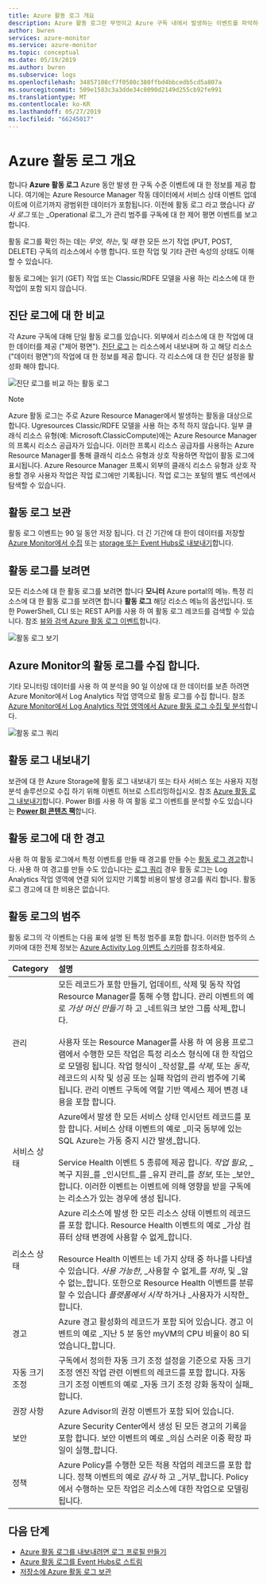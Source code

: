 ```yaml
---
title: Azure 활동 로그 개요
description: Azure 활동 로그란 무엇이고 Azure 구독 내에서 발생하는 이벤트를 파악하는 데 어떻게 사용할 수 있는지 알아봅니다.
author: bwren
services: azure-monitor
ms.service: azure-monitor
ms.topic: conceptual
ms.date: 05/19/2019
ms.author: bwren
ms.subservice: logs
ms.openlocfilehash: 34857108cf7f0580c380ffbd4bbcedb5cd5a807a
ms.sourcegitcommit: 509e1583c3a3dde34c8090d2149d255cb92fe991
ms.translationtype: MT
ms.contentlocale: ko-KR
ms.lasthandoff: 05/27/2019
ms.locfileid: "66245017"
---
```

# <a name="overview-of-azure-activity-log"></a>Azure 활동 로그 개요

합니다 **Azure 활동 로그** Azure 동안 발생 한 구독 수준 이벤트에 대 한 정보를 제공 합니다. 여기에는 Azure Resource Manager 작동 데이터에서 서비스 상태 이벤트 업데이트에 이르기까지 광범위한 데이터가 포함됩니다. 이전에 활동 로그 라고 했습니다 _감사 로그_ 또는 _Operational 로그_가 관리 범주를 구독에 대 한 제어 평면 이벤트를 보고 합니다. 

활동 로그를 확인 하는 데는 _무엇_, _하는_, 및 _때_ 한 모든 쓰기 작업 (PUT, POST, DELETE) 구독의 리소스에서 수행 합니다. 또한 작업 및 기타 관련 속성의 상태도 이해할 수 있습니다. 

활동 로그에는 읽기 (GET) 작업 또는 Classic/RDFE 모델을 사용 하는 리소스에 대 한 작업이 포함 되지 않습니다.

## <a name="comparison-to-diagnostic-logs"></a>진단 로그에 대 한 비교
각 Azure 구독에 대해 단일 활동 로그를 있습니다. 외부에서 리소스에 대 한 작업에 대 한 데이터를 제공 ("제어 평면"). [진단 로그](diagnostic-logs-overview.md) 는 리소스에서 내보내며 하 고 해당 리소스 ("데이터 평면")의 작업에 대 한 정보를 제공 합니다. 각 리소스에 대 한 진단 설정을 활성화 해야 합니다.

![진단 로그를 비교 하는 활동 로그](./media/activity-logs-overview/Activity_Log_vs_other_logs_v5.png)


> [!NOTE]
> Azure 활동 로그는 주로 Azure Resource Manager에서 발생하는 활동을 대상으로 합니다. Ugresources Classic/RDFE 모델을 사용 하는 추적 하지 않습니다. 일부 클래식 리소스 유형(예: Microsoft.ClassicCompute)에는 Azure Resource Manager의 프록시 리소스 공급자가 있습니다. 이러한 프록시 리소스 공급자를 사용하는 Azure Resource Manager를 통해 클래식 리소스 유형과 상호 작용하면 작업이 활동 로그에 표시됩니다. Azure Resource Manager 프록시 외부의 클래식 리소스 유형과 상호 작용할 경우 사용자 작업은 작업 로그에만 기록됩니다. 작업 로그는 포털의 별도 섹션에서 탐색할 수 있습니다.

## <a name="activity-log-retention"></a>활동 로그 보관
활동 로그 이벤트는 90 일 동안 저장 됩니다. 더 긴 기간에 대 한이 데이터를 저장할 [Azure Monitor에서 수집](activity-log-collect.md) 또는 [storage 또는 Event Hubs로 내보내기](activity-log-export.md)합니다.

## <a name="view-the-activity-log"></a>활동 로그를 보려면
모든 리소스에 대 한 활동 로그를 보려면 합니다 **모니터** Azure portal의 메뉴. 특정 리소스에 대 한 활동 로그를 보려면 합니다 **활동 로그** 해당 리소스 메뉴의 옵션입니다. 또한 PowerShell, CLI 또는 REST API를 사용 하 여 활동 로그 레코드를 검색할 수 있습니다.  참조 [뷰와 검색 Azure 활동 로그 이벤트](activity-log-view.md)합니다.

![활동 로그 보기](./media/activity-logs-overview/view-activity-log.png)

## <a name="collect-activity-log-in-azure-monitor"></a>Azure Monitor의 활동 로그를 수집 합니다.
기타 모니터링 데이터를 사용 하 여 분석을 90 일 이상에 대 한 데이터를 보존 하려면 Azure Monitor에서 Log Analytics 작업 영역으로 활동 로그를 수집 합니다. 참조 [Azure Monitor에서 Log Analytics 작업 영역에서 Azure 활동 로그 수집 및 분석](activity-log-collect.md)합니다.

![활동 로그 쿼리](./media/activity-logs-overview/query-activity-log.png)

## <a name="export-activity-log"></a>활동 로그 내보내기
보관에 대 한 Azure Storage에 활동 로그 내보내기 또는 타사 서비스 또는 사용자 지정 분석 솔루션으로 수집 하기 위해 이벤트 허브로 스트리밍하십시오. 참조 [Azure 활동 로그 내보내기](activity-log-export.md)합니다. Power BI를 사용 하 여 활동 로그 이벤트를 분석할 수도 있습니다는 [ **Power BI 콘텐츠 팩**](https://powerbi.microsoft.com/documentation/powerbi-content-pack-azure-audit-logs/)합니다.

## <a name="alert-on-activity-log"></a>활동 로그에 대 한 경고
사용 하 여 활동 로그에서 특정 이벤트를 만들 때 경고를 만들 수는 [활동 로그 경고](activity-log-alerts.md)합니다. 사용 하 여 경고를 만들 수도 있습니다는 [로그 쿼리](alerts-log-query.md) 경우 활동 로그는 Log Analytics 작업 영역에 연결 되어 있지만 기록할 비용이 발생 경고를 쿼리 합니다. 활동 로그 경고에 대 한 비용은 없습니다.

## <a name="categories-in-the-activity-log"></a>활동 로그의 범주
활동 로그의 각 이벤트는 다음 표에 설명 된 특정 범주를 포함 합니다. 이러한 범주의 스키마에 대한 전체 정보는 [Azure Activity Log 이벤트 스키마](activity-log-schema.md)를 참조하세요. 

| Category | 설명 |
|:---|:---|
| 관리 | 모든 레코드가 포함 만들기, 업데이트, 삭제 및 동작 작업 Resource Manager를 통해 수행 합니다. 관리 이벤트의 예로 _가상 머신 만들기_ 하 고 _네트워크 보안 그룹 삭제_합니다.<br><br>사용자 또는 Resource Manager를 사용 하 여 응용 프로그램에서 수행한 모든 작업은 특정 리소스 형식에 대 한 작업으로 모델링 됩니다. 작업 형식이 _작성할_를 _삭제_, 또는 _동작_, 레코드의 시작 및 성공 또는 실패 작업의 관리 범주에 기록 됩니다. 관리 이벤트 구독에 역할 기반 액세스 제어 변경 내용을 포함 합니다. |
| 서비스 상태 | Azure에서 발생 한 모든 서비스 상태 인시던트 레코드를 포함 합니다. 서비스 상태 이벤트의 예로 _미국 동부에 있는 SQL Azure는 가동 중지 시간 발생_합니다. <br><br>Service Health 이벤트 5 종류에 제공 합니다. _작업 필요_, _복구 지원_를 _인시던트_를 _유지 관리_를 _정보_, 또는  _보안_합니다. 이러한 이벤트는 이벤트에 의해 영향을 받을 구독에는 리소스가 있는 경우에 생성 됩니다.
| 리소스 상태 | Azure 리소스에 발생 한 모든 리소스 상태 이벤트의 레코드를 포함 합니다. Resource Health 이벤트의 예로 _가상 컴퓨터 상태 변경에 사용할 수 없게_합니다.<br><br>Resource Health 이벤트는 네 가지 상태 중 하나를 나타낼 수 있습니다. _사용 가능한_, _사용할 수 없게_를 _저하_, 및 _알 수 없는_합니다. 또한으로 Resource Health 이벤트를 분류할 수 있습니다 _플랫폼에서 시작_ 하거나 _사용자가 시작한_합니다. |
| 경고 | Azure 경고 활성화의 레코드가 포함 되어 있습니다. 경고 이벤트의 예로 _지난 5 분 동안 myVM의 CPU 비율이 80 되었습니다_합니다.|
| 자동 크기 조정 | 구독에서 정의한 자동 크기 조정 설정을 기준으로 자동 크기 조정 엔진 작업 관련 이벤트의 레코드를 포함 합니다. 자동 크기 조정 이벤트의 예로 _자동 크기 조정 강화 동작이 실패_합니다. |
| 권장 사항 | Azure Advisor의 권장 이벤트가 포함 되어 있습니다. |
| 보안 | Azure Security Center에서 생성 된 모든 경고의 기록을 포함 합니다. 보안 이벤트의 예로 _의심 스러운 이중 확장 파일이 실행_합니다. |
| 정책 | Azure Policy를 수행한 모든 적용 작업의 레코드를 포함 합니다. 정책 이벤트의 예로 _감사_ 하 고 _거부_합니다. Policy에서 수행하는 모든 작업은 리소스에 대한 작업으로 모델링됩니다. |


## <a name="next-steps"></a>다음 단계

* [Azure 활동 로그를 내보내려면 로그 프로필 만들기](activity-log-export.md)
* [Azure 활동 로그를 Event Hubs로 스트림](activity-logs-stream-event-hubs.md)
* [저장소에 Azure 활동 로그 보관](archive-activity-log.md)

